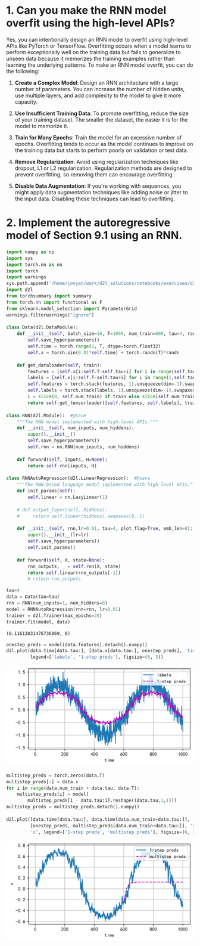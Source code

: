 # 1. Can you make the RNN model overfit using the high-level APIs?

Yes, you can intentionally design an RNN model to overfit using high-level APIs like PyTorch or TensorFlow. Overfitting occurs when a model learns to perform exceptionally well on the training data but fails to generalize to unseen data because it memorizes the training examples rather than learning the underlying patterns. To make an RNN model overfit, you can do the following:

1. **Create a Complex Model**: Design an RNN architecture with a large number of parameters. You can increase the number of hidden units, use multiple layers, and add complexity to the model to give it more capacity.

2. **Use Insufficient Training Data**: To promote overfitting, reduce the size of your training dataset. The smaller the dataset, the easier it is for the model to memorize it.

3. **Train for Many Epochs**: Train the model for an excessive number of epochs. Overfitting tends to occur as the model continues to improve on the training data but starts to perform poorly on validation or test data.

4. **Remove Regularization**: Avoid using regularization techniques like dropout, L1 or L2 regularization. Regularization methods are designed to prevent overfitting, so removing them can encourage overfitting.

5. **Disable Data Augmentation**: If you're working with sequences, you might apply data augmentation techniques like adding noise or jitter to the input data. Disabling these techniques can lead to overfitting.

# 2. Implement the autoregressive model of Section 9.1 using an RNN.


```python
import numpy as np
import sys
import torch.nn as nn
import torch
import warnings
sys.path.append('/home/jovyan/work/d2l_solutions/notebooks/exercises/d2l_utils/')
import d2l
from torchsummary import summary
from torch.nn import functional as F
from sklearn.model_selection import ParameterGrid
warnings.filterwarnings("ignore")

class Data(d2l.DataModule):
    def __init__(self, batch_size=16, T=1000, num_train=600, tau=4, randn=0.2):
        self.save_hyperparameters()
        self.time = torch.range(1, T, dtype=torch.float32)
        self.x = torch.sin(0.01*self.time) + torch.randn(T)*randn
        
    def get_dataloader(self, train):
        features = [self.x[i:self.T-self.tau+i] for i in range(self.tau)]
        labels = [self.x[i:self.T-self.tau+i] for i in range(1,self.tau+1)]
        self.features = torch.stack(features, 1).unsqueeze(dim=-1).swapaxes(0, 1)
        self.labels = torch.stack(labels, 1).unsqueeze(dim=-1).swapaxes(0, 1)
        i = slice(0, self.num_train) if train else slice(self.num_train, None)
        return self.get_tensorloader([self.features, self.labels], train, i)
    
class RNN(d2l.Module):  #@save
    """The RNN model implemented with high-level APIs."""
    def __init__(self, num_inputs, num_hiddens):
        super().__init__()
        self.save_hyperparameters()
        self.rnn = nn.RNN(num_inputs, num_hiddens)

    def forward(self, inputs, H=None):
        return self.rnn(inputs, H)
    
class RNNAutoRegression(d2l.LinearRegression):  #@save
    """The RNN-based language model implemented with high-level APIs."""
    def init_params(self):
        self.linear = nn.LazyLinear(1)

    # def output_layer(self, hiddens):
    #     return self.linear(hiddens).swapaxes(0, 1)
    
    def __init__(self, rnn,lr=0.01, tau=4, plot_flag=True, emb_len=8):
        super().__init__(lr=lr)
        self.save_hyperparameters()
        self.init_params()   

    def forward(self, X, state=None):
        rnn_outputs, _ = self.rnn(X, state)
        return self.linear(rnn_outputs[-1])
        # return rnn_outputs
```


```python
tau=4
data = Data(tau=tau)
rnn = RNN(num_inputs=1, num_hiddens=8)
model = RNNAutoRegression(rnn=rnn, lr=0.01)
trainer = d2l.Trainer(max_epochs=20)
trainer.fit(model, data)
```




    (0.11613031476736069, 0)




```python
onestep_preds = model(data.features).detach().numpy()
d2l.plot(data.time[data.tau:], [data.x[data.tau:], onestep_preds], 'time', 'x',
         legend=['labels', '1-step preds'], figsize=(6, 3))
```


    
![svg](9_6_4_Exercises_files/9_6_4_Exercises_5_0.svg)
    



```python
multistep_preds = torch.zeros(data.T)
multistep_preds[:] = data.x
for i in range(data.num_train + data.tau, data.T):
    multistep_preds[i] = model(
        multistep_preds[i - data.tau:i].reshape((data.tau,1,1)))
multistep_preds = multistep_preds.detach().numpy()

d2l.plot([data.time[data.tau:], data.time[data.num_train+data.tau:]],
         [onestep_preds, multistep_preds[data.num_train+data.tau:]], 'time',
         'x', legend=['1-step preds', 'multistep preds'], figsize=(6, 3))
```


    
![svg](9_6_4_Exercises_files/9_6_4_Exercises_6_0.svg)
    

